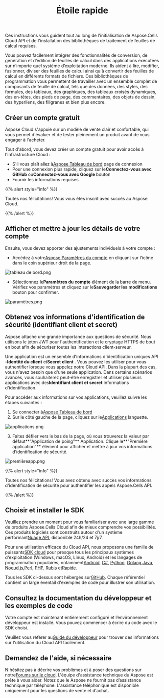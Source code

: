 ﻿---
title: Étoile rapide
second_title: Aspose.Cells Cloud Documen
type: docs
url: /fr/quickstart/
description: Aspose.Cells Cloud prend en charge Excel pour créer, convertir, fusionner, diviser, protéger, opération d'objet interne, etc.
weight: 20
kwords: Excel, Office Cloud, REST API, feuille de calcul, PDF, CSV, Json, Markdwon, démarrage rapide
---
Ces instructions vous guident tout au long de l'initialisation de Aspose.Cells Cloud API et de l'installation des bibliothèques de traitement de feuilles de calcul requises.

Vous pouvez facilement intégrer des fonctionnalités de conversion, de génération et d’édition de feuilles de calcul dans des applications exécutées sur n’importe quel système d’exploitation moderne. Ils aident à lire, modifier, fusionner, diviser des feuilles de calcul ainsi qu'à convertir des feuilles de calcul en différents formats de fichiers. Ces bibliothèques de programmation vous permettent de travailler avec un ensemble complet de composants de feuille de calcul, tels que des données, des styles, des formules, des tableaux, des graphiques, des tableaux croisés dynamiques, des en-têtes, des pieds de page, des commentaires, des objets de dessin, des hyperliens, des filigranes et bien plus encore.

## Créer un compte gratuit

Aspose Cloud s'appuie sur un modèle de vente clair et confortable, qui vous permet d'évaluer et de tester pleinement un produit avant de vous engager à l'acheter.

Tout d'abord, vous devez créer un compte gratuit pour avoir accès à l'infrastructure Cloud :

-  S'il vous plaît allez à[Aspose Tableau de bord](https://dashboard.aspose.cloud/#/) page de connexion
-  Pour une connexion plus rapide, cliquez sur le**Connectez-vous avec GitHub** ou**Connectez-vous avec Google** bouton
- Fournir les informations requises

{{% alert style="info" %}}

Toutes nos félicitations! Vous vous êtes inscrit avec succès au Aspose Cloud.

{{% /alert %}}

## Afficher et mettre à jour les détails de votre compte

Ensuite, vous devez apporter des ajustements individuels à votre compte :

-  Accédez à votre[Aspose Paramètres du compte](https://id.containerize.com/admin/) en cliquant sur l'icône dans le coin supérieur droit de la page.

![tableau de bord.png](dashboard.png)

-  Sélectionnez le**Paramètres du compte** élément de la barre de menu. Vérifiez vos paramètres et cliquez sur le**Sauvegarder les modifications** bouton pour confirmer.

![paramètres.png](settings.png)

## Obtenez vos informations d'identification de sécurité (identifiant client et secret)

Aspose attache une grande importance aux questions de sécurité. Nous utilisons le jeton JWT pour l'authentification et le cryptage HTTPS de bout en bout afin de sécuriser toutes les interactions client-serveur.

 Une application est un ensemble d'informations d'identification uniques API -**Identité du client** et**Secret client** . Vous pouvez les utiliser pour vous authentifier lorsque vous appelez notre Cloud API. Dans la plupart des cas, vous n'avez besoin que d'une seule application. Dans certains scénarios avancés, vous souhaiterez peut-être enregistrer et utiliser plusieurs applications avec des**Identifiant client et secret** informations d'identification.

Pour accéder aux informations sur vos applications, veuillez suivre les étapes suivantes :

1.  Se connecter à[Aspose Tableau de bord](https://dashboard.aspose.cloud/#/)
 2. Sur le côté gauche de la page, cliquez sur le[Applications](https://dashboard.aspose.cloud/applications) languette.

![applications.png](applications.png)

 3. Faites défiler vers le bas de la page, où vous trouverez la valeur par défaut**"Application de poing"** Application. Clique le**"Première application"** élément pour afficher et mettre à jour vos informations d’identification de sécurité.

![premièreapp.png](firstapp.png)

{{% alert style="info" %}}

Toutes nos félicitations! Vous avez obtenu avec succès vos informations d'identification de sécurité pour authentifier les appels Aspose.Cells API.

{{% /alert %}}

## Choisir et installer le SDK

 Veuillez prendre un moment pour vous familiariser avec une large gamme de produits Aspose.Cells Cloud afin de mieux comprendre vos possibilités. Ces produits logiciels sont construits autour d'un système performant[Nuage API](https://apireference.aspose.com/), disponible 24h/24 et 7j/7.

 Pour une utilisation efficace du Cloud API, nous proposons une famille de puissants[SDK cloud](https://products.aspose.cloud/cells/family) pour presque tous les principaux systèmes d'exploitation (Windows, macOS, Linux, Android) et les langages de programmation populaires, notamment[Android](https://products.aspose.cloud/cells/android), [C#](https://products.aspose.cloud/cells/net), [Python](https://products.aspose.cloud/cells/python), [Golang](https://products.aspose.cloud/cells/go),[Java](https://products.aspose.cloud/cells/java), [Noeud.js](https://products.aspose.cloud/cells/nodejs),[Perl](https://products.aspose.cloud/cells/perl), [PHP](https://products.aspose.cloud/cells/php), [Rubis](https://products.aspose.cloud/cells/ruby) et[Rapide](https://products.aspose.cloud/cells/swift).

 Tous les SDK ci-dessus sont hébergés sur[GitHub](https://github.com/aspose-cells-cloud/). Chaque référentiel contient un large éventail d'exemples de code pour illustrer son utilisation.

## Consultez la documentation du développeur et les exemples de code

Votre compte est maintenant entièrement configuré et l’environnement développeur est installé. Vous pouvez commencer à écrire du code avec le SDK choisi.

Veuillez vous référer au[Guide du développeur](https://docs.aspose.cloud/cells/developer-guide/) pour trouver des informations sur l'utilisation du Cloud API facilement.

## Demandez de l'aide, si nécessaire

 N'hésitez pas à décrire vos problèmes et à poser des questions sur notre[Forums sur le cloud](https://forum.aspose.cloud/c/cells/7). L'équipe d'assistance technique du Aspose est prête à vous aider. Notez que le Aspose ne fournit pas d’assistance technique par téléphone. L'assistance téléphonique est disponible uniquement pour les questions de vente et d'achat.




